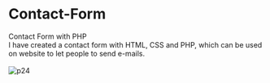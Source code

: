 # Contact-Form
Contact Form with PHP <br>
I have created a contact form with HTML, CSS and PHP, which can be used on website to let people to send e-mails. <br> <br>
![p24](https://user-images.githubusercontent.com/90318905/173792589-379fc19a-8eae-400a-8269-32351613c93f.jpg)

